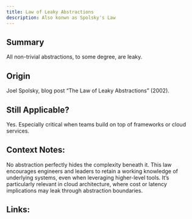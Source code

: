 ```yaml
---
title: Law of Leaky Abstractions
description: Also konwn as Spolsky's Law
---
```


## Summary

All non-trivial abstractions, to some degree, are leaky.

## Origin

Joel Spolsky, blog post “The Law of Leaky Abstractions” (2002).

## Still Applicable?

Yes. Especially critical when teams build on top of frameworks or cloud services.

## Context Notes:

No abstraction perfectly hides the complexity beneath it. This law encourages engineers and leaders to retain a working knowledge of underlying systems, even when leveraging higher-level tools. It’s particularly relevant in cloud architecture, where cost or latency implications may leak through abstraction boundaries.

## Links:
